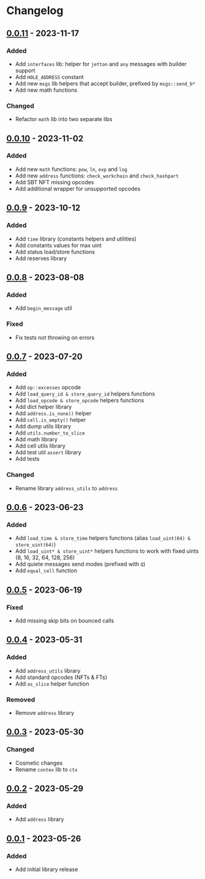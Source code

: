 # Changelog

## [0.0.11] - 2023-11-17

### Added

- Add `interfaces` lib: helper for `jetton` and `any` messages with builder support
- Add `HOLE_ADDRESS` constant
- Add new `msgs` lib helpers that accept builder, prefixed by `msgs::send_b*`
- Add new math functions

### Changed

- Refactor `math` lib into two separate libs

## [0.0.10] - 2023-11-02

### Added

- Add new `math` functions: `pow`, `ln`, `exp` and `log` 
- Add new `address` functions: `check_workchain` and `check_hashpart`
- Add SBT NFT missing opcodes
- Add additional wrapper for unsupported opcodes

## [0.0.9] - 2023-10-12

### Added

- Add `time` library (constants helpers and utilities)
- Add constants values for max uint
- Add status load/store functions
- Add reserves library

## [0.0.8] - 2023-08-08

### Added

- Add `begin_message` util 

### Fixed

- Fix tests not throwing on errors

## [0.0.7] - 2023-07-20

### Added

- Add `op::excesses` opcode
- Add `load_query_id & store_query_id` helpers functions
- Add `load_opcode & store_opcode` helpers functions
- Add dict helper library
- Add `address.is_none()` helper
- Add `cell.is_empty()` helper
- Add dump utils library
- Add `utils.number_to_slice`
- Add math library
- Add cell utils library
- Add test util `assert` library
- Add tests

### Changed

- Rename library `address_utils` to `address`

## [0.0.6] - 2023-06-23

### Added

- Add `load_time & store_time` helpers functions (alias `load_uint(64) & store_uint(64)`)
- Add `load_uint* & store_uint*` helpers functions to work with fixed uints (8, 16, 32, 64, 128, 256)
- Add quiete messages send modes (prefixed with `Q`)
- Add `equal_cell` function

## [0.0.5] - 2023-06-19

### Fixed

- Add missing skip bits on bounced calls

## [0.0.4] - 2023-05-31

### Added

- Add `address_utils` library
- Add standard opcodes (NFTs & FTs)
- Add `as_slice` helper function

### Removed

- Remove `address` library

## [0.0.3] - 2023-05-30

### Changed

- Cosmetic changes
- Rename `contex` lib to `ctx`

## [0.0.2] - 2023-05-29

### Added

- Add `address` library

## [0.0.1] - 2023-05-26

### Added

- Add initial library release

[0.0.11]: https://github.com/ston-fi/funcbox/tree/v0.0.11
[0.0.10]: https://github.com/ston-fi/funcbox/tree/v0.0.10
[0.0.9]: https://github.com/ston-fi/funcbox/tree/v0.0.9
[0.0.8]: https://github.com/ston-fi/funcbox/tree/v0.0.8
[0.0.7]: https://github.com/ston-fi/funcbox/tree/v0.0.7
[0.0.6]: https://github.com/ston-fi/funcbox/tree/v0.0.6
[0.0.5]: https://github.com/ston-fi/funcbox/tree/v0.0.5
[0.0.4]: https://github.com/ston-fi/funcbox/tree/v0.0.4
[0.0.3]: https://github.com/ston-fi/funcbox/tree/v0.0.3
[0.0.2]: https://github.com/ston-fi/funcbox/tree/v0.0.2
[0.0.1]: https://github.com/ston-fi/funcbox/tree/v0.0.1